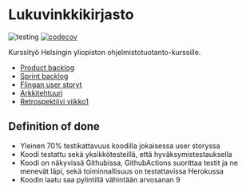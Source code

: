 # Lukuvinkkikirjasto

![testing](https://github.com/hhautajarvi/Ohtuminiprojekti/actions/workflows/main.yml/badge.svg)
[![codecov](https://codecov.io/gh/hhautajarvi/Ohtuminiprojekti/branch/master/graph/badge.svg?token=5CCL9IZFNO)](https://codecov.io/gh/hhautajarvi/Ohtuminiprojekti)

Kurssityö Helsingin yliopiston ohjelmistotuotanto-kurssille.

* [Product backlog](https://docs.google.com/spreadsheets/d/1LjiLqfzKAxbSqKGUekv8m1LyQUo8m6ogEYdo0RVK2Xs/edit#gid=0)
* [Sprint backlog]()
* [Flingan user storyt](https://edu.flinga.fi/s/EAL3A5M)
* [Arkkitehtuuri](https://github.com/hhautajarvi/Ohtuminiprojekti/blob/master/dokumentaatio/arkkitehtuuri.md)
* [Retrospektiivi viikko1](https://edu.flinga.fi/s/EG4Y7MS)

## Definition of done

* Yleinen 70% testikattavuus koodilla jokaisessa user storyssa
* Koodi testattu sekä yksikkötesteillä, että hyväksymistestauksella
* Koodi on näkyvissä Githubissa, GithubActions suorittaa testit ja ne menevät läpi, sekä toiminnallisuus on testattavissa Herokussa
* Koodin laatu saa pylintillä vähintään arvosanan 9
